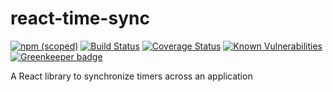 # react-time-sync

[![npm (scoped)](https://img.shields.io/npm/v/react-time-sync.svg)](https://www.npmjs.com/package/react-time-sync) [![Build Status](https://travis-ci.org/peterjuras/react-time-sync.svg?branch=master)](https://travis-ci.org/peterjuras/react-time-sync) [![Coverage Status](https://coveralls.io/repos/github/peterjuras/react-time-sync/badge.svg?branch=master)](https://coveralls.io/github/peterjuras/react-time-sync?branch=master) [![Known Vulnerabilities](https://snyk.io/test/github/peterjuras/react-time-sync/badge.svg)](https://snyk.io/test/github/peterjuras/react-time-sync) [![Greenkeeper badge](https://badges.greenkeeper.io/peterjuras/react-time-sync.svg)](https://greenkeeper.io/)

A React library to synchronize timers across an application
